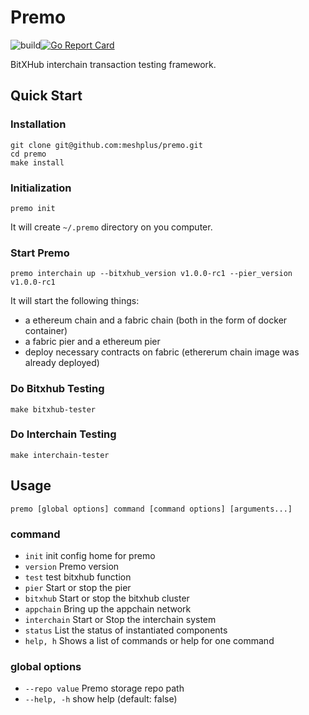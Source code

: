 # Premo

![build](https://github.com/meshplus/premo/workflows/build/badge.svg)[![Go Report Card](https://goreportcard.com/badge/github.com/meshplus/premo)](https://goreportcard.com/report/github.com/meshplus/premo)

BitXHub interchain transaction testing framework.

## Quick Start

### Installation

```shell
git clone git@github.com:meshplus/premo.git
cd premo
make install
```

### Initialization

```shell
premo init
```

It will create `~/.premo` directory on you computer.

### Start Premo

```shell
premo interchain up --bitxhub_version v1.0.0-rc1 --pier_version v1.0.0-rc1
```

It will start the following things: 

+ a ethereum chain and a fabric chain (both in the form of docker container)
+ a fabric pier and a ethereum pier
+ deploy necessary contracts on fabric (ethererum chain image was already deployed)

### Do Bitxhub Testing

```shell
make bitxhub-tester
```
### Do Interchain Testing

```shell
make interchain-tester
```

## Usage

```shell
premo [global options] command [command options] [arguments...]
```

### command

+ `init`        init config home for premo
+ `version`     Premo version
+ `test`        test bitxhub function
+ `pier`        Start or stop the pier
+ `bitxhub`     Start or stop the bitxhub cluster
+ `appchain`    Bring up the appchain network
+ `interchain`  Start or Stop the interchain system
+ `status`      List the status of instantiated components  
+ `help, h`     Shows a list of commands or help for one command

### global options

+ `--repo value`  Premo storage repo path
+ `--help, -h`    show help (default: false)


